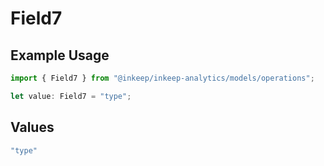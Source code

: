 # Field7

## Example Usage

```typescript
import { Field7 } from "@inkeep/inkeep-analytics/models/operations";

let value: Field7 = "type";
```

## Values

```typescript
"type"
```